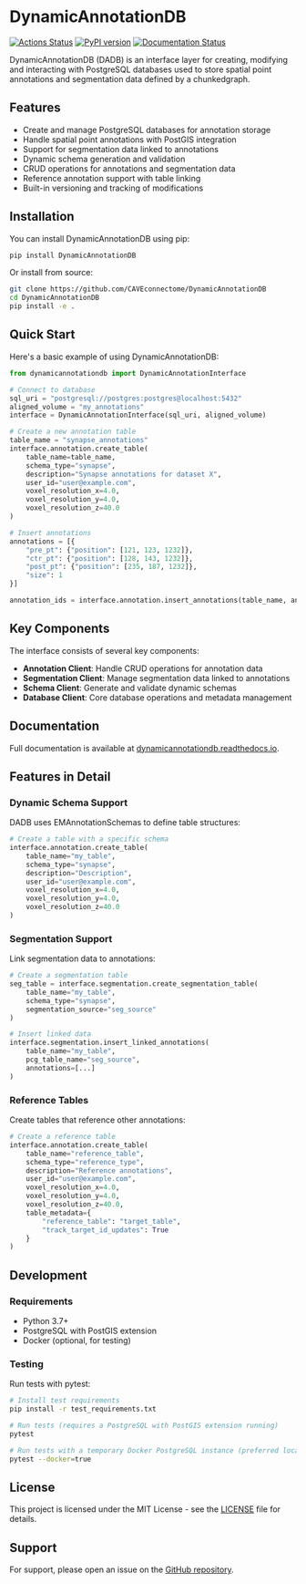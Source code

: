 # DynamicAnnotationDB

[![Actions Status](https://github.com/seung-lab/DynamicAnnotationDB/workflows/DynamicAnnotationDB/badge.svg)](https://github.com/seung-lab/DynamicAnnotationDB/actions)
[![PyPI version](https://badge.fury.io/py/DynamicAnnotationDB.svg)](https://badge.fury.io/py/DynamicAnnotationDB)
[![Documentation Status](https://readthedocs.org/projects/dynamicannotationdb/badge/?version=latest)](https://dynamicannotationdb.readthedocs.io/en/latest/?badge=latest)

DynamicAnnotationDB (DADB) is an interface layer for creating, modifying and interacting with PostgreSQL databases used to store spatial point annotations and segmentation data defined by a chunkedgraph.

## Features

- Create and manage PostgreSQL databases for annotation storage
- Handle spatial point annotations with PostGIS integration
- Support for segmentation data linked to annotations
- Dynamic schema generation and validation
- CRUD operations for annotations and segmentation data
- Reference annotation support with table linking
- Built-in versioning and tracking of modifications

## Installation

You can install DynamicAnnotationDB using pip:

```bash
pip install DynamicAnnotationDB
```

Or install from source:

```bash
git clone https://github.com/CAVEconnectome/DynamicAnnotationDB
cd DynamicAnnotationDB
pip install -e .
```

## Quick Start

Here's a basic example of using DynamicAnnotationDB:

```python
from dynamicannotationdb import DynamicAnnotationInterface

# Connect to database
sql_uri = "postgresql://postgres:postgres@localhost:5432"
aligned_volume = "my_annotations"
interface = DynamicAnnotationInterface(sql_uri, aligned_volume)

# Create a new annotation table
table_name = "synapse_annotations"
interface.annotation.create_table(
    table_name=table_name,
    schema_type="synapse",
    description="Synapse annotations for dataset X",
    user_id="user@example.com",
    voxel_resolution_x=4.0,
    voxel_resolution_y=4.0,
    voxel_resolution_z=40.0
)

# Insert annotations
annotations = [{
    "pre_pt": {"position": [121, 123, 1232]},
    "ctr_pt": {"position": [128, 143, 1232]},
    "post_pt": {"position": [235, 187, 1232]},
    "size": 1
}]

annotation_ids = interface.annotation.insert_annotations(table_name, annotations)
```

## Key Components

The interface consists of several key components:

- **Annotation Client**: Handle CRUD operations for annotation data
- **Segmentation Client**: Manage segmentation data linked to annotations
- **Schema Client**: Generate and validate dynamic schemas
- **Database Client**: Core database operations and metadata management

## Documentation

Full documentation is available at [dynamicannotationdb.readthedocs.io](https://dynamicannotationdb.readthedocs.io/).

## Features in Detail

### Dynamic Schema Support

DADB uses EMAnnotationSchemas to define table structures:

```python
# Create a table with a specific schema
interface.annotation.create_table(
    table_name="my_table",
    schema_type="synapse",
    description="Description",
    user_id="user@example.com",
    voxel_resolution_x=4.0,
    voxel_resolution_y=4.0,
    voxel_resolution_z=40.0
)
```

### Segmentation Support

Link segmentation data to annotations:

```python
# Create a segmentation table
seg_table = interface.segmentation.create_segmentation_table(
    table_name="my_table",
    schema_type="synapse", 
    segmentation_source="seg_source"
)

# Insert linked data
interface.segmentation.insert_linked_annotations(
    table_name="my_table",
    pcg_table_name="seg_source",
    annotations=[...]
)
```

### Reference Tables

Create tables that reference other annotations:

```python
# Create a reference table
interface.annotation.create_table(
    table_name="reference_table",
    schema_type="reference_type",
    description="Reference annotations",
    user_id="user@example.com",
    voxel_resolution_x=4.0,
    voxel_resolution_y=4.0,
    voxel_resolution_z=40.0,
    table_metadata={
        "reference_table": "target_table",
        "track_target_id_updates": True
    }
)
```

## Development

### Requirements

- Python 3.7+
- PostgreSQL with PostGIS extension
- Docker (optional, for testing)

### Testing

Run tests with pytest:

```bash
# Install test requirements
pip install -r test_requirements.txt

# Run tests (requires a PostgreSQL with PostGIS extension running)
pytest

# Run tests with a temporary Docker PostgreSQL instance (preferred local testing method)
pytest --docker=true
```

## License

This project is licensed under the MIT License - see the [LICENSE](LICENSE) file for details.

## Support

For support, please open an issue on the [GitHub repository](https://github.com/seung-lab/DynamicAnnotationDB/issues).